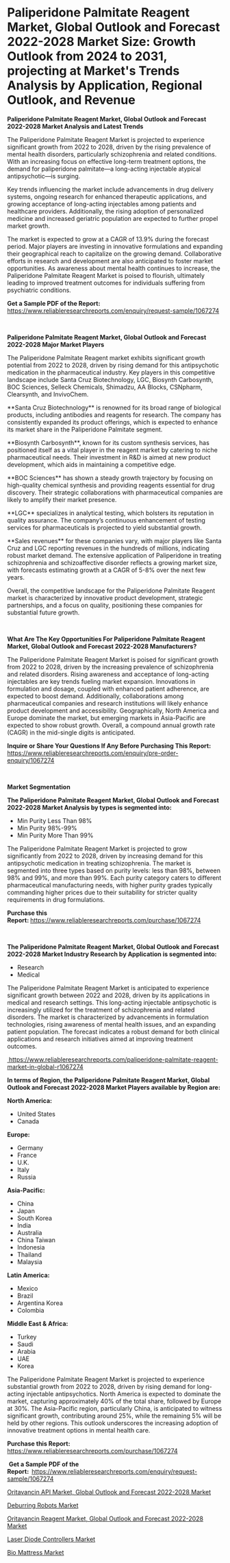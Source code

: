 <p><h1>Paliperidone Palmitate Reagent Market, Global Outlook and Forecast 2022-2028 Market Size: Growth Outlook from 2024 to 2031, projecting at Market's Trends Analysis by Application, Regional Outlook, and Revenue</h1></p><p><strong>Paliperidone Palmitate Reagent Market, Global Outlook and Forecast 2022-2028 Market Analysis and Latest Trends</strong></p>
<p><p>The Paliperidone Palmitate Reagent Market is projected to experience significant growth from 2022 to 2028, driven by the rising prevalence of mental health disorders, particularly schizophrenia and related conditions. With an increasing focus on effective long-term treatment options, the demand for paliperidone palmitate—a long-acting injectable atypical antipsychotic—is surging. </p><p>Key trends influencing the market include advancements in drug delivery systems, ongoing research for enhanced therapeutic applications, and growing acceptance of long-acting injectables among patients and healthcare providers. Additionally, the rising adoption of personalized medicine and increased geriatric population are expected to further propel market growth.</p><p>The market is expected to grow at a CAGR of 13.9% during the forecast period. Major players are investing in innovative formulations and expanding their geographical reach to capitalize on the growing demand. Collaborative efforts in research and development are also anticipated to foster market opportunities. As awareness about mental health continues to increase, the Paliperidone Palmitate Reagent Market is poised to flourish, ultimately leading to improved treatment outcomes for individuals suffering from psychiatric conditions.</p></p>
<p><strong>Get a Sample PDF of the Report:&nbsp;</strong> <a href="https://www.reliableresearchreports.com/enquiry/request-sample/1067274">https://www.reliableresearchreports.com/enquiry/request-sample/1067274</a></p>
<p>&nbsp;</p>
<p><strong>Paliperidone Palmitate Reagent Market, Global Outlook and Forecast 2022-2028 Major Market Players</strong></p>
<p><p>The Paliperidone Palmitate Reagent market exhibits significant growth potential from 2022 to 2028, driven by rising demand for this antipsychotic medication in the pharmaceutical industry. Key players in this competitive landscape include Santa Cruz Biotechnology, LGC, Biosynth Carbosynth, BOC Sciences, Selleck Chemicals, Shimadzu, AA Blocks, CSNpharm, Clearsynth, and InvivoChem.</p><p>**Santa Cruz Biotechnology** is renowned for its broad range of biological products, including antibodies and reagents for research. The company has consistently expanded its product offerings, which is expected to enhance its market share in the Paliperidone Palmitate segment.</p><p>**Biosynth Carbosynth**, known for its custom synthesis services, has positioned itself as a vital player in the reagent market by catering to niche pharmaceutical needs. Their investment in R&D is aimed at new product development, which aids in maintaining a competitive edge.</p><p>**BOC Sciences** has shown a steady growth trajectory by focusing on high-quality chemical synthesis and providing reagents essential for drug discovery. Their strategic collaborations with pharmaceutical companies are likely to amplify their market presence.</p><p>**LGC** specializes in analytical testing, which bolsters its reputation in quality assurance. The company’s continuous enhancement of testing services for pharmaceuticals is projected to yield substantial growth.</p><p>**Sales revenues** for these companies vary, with major players like Santa Cruz and LGC reporting revenues in the hundreds of millions, indicating robust market demand. The extensive application of Paliperidone in treating schizophrenia and schizoaffective disorder reflects a growing market size, with forecasts estimating growth at a CAGR of 5-8% over the next few years.</p><p>Overall, the competitive landscape for the Paliperidone Palmitate Reagent market is characterized by innovative product development, strategic partnerships, and a focus on quality, positioning these companies for substantial future growth.</p></p>
<p>&nbsp;</p>
<p><strong>What Are The Key Opportunities For Paliperidone Palmitate Reagent Market, Global Outlook and Forecast 2022-2028 Manufacturers?</strong></p>
<p><p>The Paliperidone Palmitate Reagent Market is poised for significant growth from 2022 to 2028, driven by the increasing prevalence of schizophrenia and related disorders. Rising awareness and acceptance of long-acting injectables are key trends fueling market expansion. Innovations in formulation and dosage, coupled with enhanced patient adherence, are expected to boost demand. Additionally, collaborations among pharmaceutical companies and research institutions will likely enhance product development and accessibility. Geographically, North America and Europe dominate the market, but emerging markets in Asia-Pacific are expected to show robust growth. Overall, a compound annual growth rate (CAGR) in the mid-single digits is anticipated.</p></p>
<p><strong>Inquire or Share Your Questions If Any Before Purchasing This Report:</strong> <a href="https://www.reliableresearchreports.com/enquiry/pre-order-enquiry/1067274">https://www.reliableresearchreports.com/enquiry/pre-order-enquiry/1067274</a></p>
<p>&nbsp;</p>
<p><strong>Market Segmentation</strong></p>
<p><strong>The Paliperidone Palmitate Reagent Market, Global Outlook and Forecast 2022-2028 Market Analysis by types is segmented into:</strong></p>
<p><ul><li>Min Purity Less Than 98%</li><li>Min Purity 98%-99%</li><li>Min Purity More Than 99%</li></ul></p>
<p><p>The Paliperidone Palmitate Reagent Market is projected to grow significantly from 2022 to 2028, driven by increasing demand for this antipsychotic medication in treating schizophrenia. The market is segmented into three types based on purity levels: less than 98%, between 98% and 99%, and more than 99%. Each purity category caters to different pharmaceutical manufacturing needs, with higher purity grades typically commanding higher prices due to their suitability for stricter quality requirements in drug formulations.</p></p>
<p><strong>Purchase this Report:&nbsp;</strong><a href="https://www.reliableresearchreports.com/purchase/1067274">https://www.reliableresearchreports.com/purchase/1067274</a></p>
<p>&nbsp;</p>
<p><strong>The Paliperidone Palmitate Reagent Market, Global Outlook and Forecast 2022-2028 Market Industry Research by Application is segmented into:</strong></p>
<p><ul><li>Research</li><li>Medical</li></ul></p>
<p><p>The Paliperidone Palmitate Reagent Market is anticipated to experience significant growth between 2022 and 2028, driven by its applications in medical and research settings. This long-acting injectable antipsychotic is increasingly utilized for the treatment of schizophrenia and related disorders. The market is characterized by advancements in formulation technologies, rising awareness of mental health issues, and an expanding patient population. The forecast indicates a robust demand for both clinical applications and research initiatives aimed at improving treatment outcomes.</p></p>
<p><a href="https://www.reliableresearchreports.com/paliperidone-palmitate-reagent-market-in-global-r1067274">&nbsp;https://www.reliableresearchreports.com/paliperidone-palmitate-reagent-market-in-global-r1067274</a></p>
<p><strong>In terms of Region, the Paliperidone Palmitate Reagent Market, Global Outlook and Forecast 2022-2028 Market Players available by Region are:</strong></p>
<p>
    <p> <strong> North America: </strong>
        <ul>
            <li>United States</li>
            <li>Canada</li>
        </ul>
        </p> 
    <p> <strong> Europe: </strong>
        <ul>
            <li>Germany</li>
            <li>France</li>
            <li>U.K.</li>
            <li>Italy</li>
            <li>Russia</li>
        </ul>
        </p> 
    <p> <strong> Asia-Pacific: </strong>
        <ul>
            <li>China</li>
            <li>Japan</li>
            <li>South Korea</li>
            <li>India</li>
            <li>Australia</li>
            <li>China Taiwan</li>
            <li>Indonesia</li>
            <li>Thailand</li>
            <li>Malaysia</li>
        </ul>
        </p> 
    <p> <strong> Latin America: </strong>
        <ul>
            <li>Mexico</li>
            <li>Brazil</li>
            <li>Argentina Korea</li>
            <li>Colombia</li>
        </ul>
        </p> 
    <p> <strong> Middle East & Africa: </strong>
        <ul>
            <li>Turkey</li>
            <li>Saudi</li>
            <li>Arabia</li>
            <li>UAE</li>
            <li>Korea</li>
        </ul>
    </p>
    </p>
<p><p>The Paliperidone Palmitate Reagent Market is projected to experience substantial growth from 2022 to 2028, driven by rising demand for long-acting injectable antipsychotics. North America is expected to dominate the market, capturing approximately 40% of the total share, followed by Europe at 30%. The Asia-Pacific region, particularly China, is anticipated to witness significant growth, contributing around 25%, while the remaining 5% will be held by other regions. This outlook underscores the increasing adoption of innovative treatment options in mental health care.</p></p>
<p><strong>Purchase this Report: </strong><a href="https://www.reliableresearchreports.com/purchase/1067274">https://www.reliableresearchreports.com/purchase/1067274</a></p>
<p>&nbsp;<strong>Get a Sample PDF of the Report:&nbsp;&nbsp;</strong><a href="https://www.reliableresearchreports.com/enquiry/request-sample/1067274">https://www.reliableresearchreports.com/enquiry/request-sample/1067274</a></p>
<p><strong></strong></p>
<p><p><a href="https://github.com/LacThu1/Market-Research-Report-List-1/blob/main/oritavancin-api-market-global-outlook-and-forecast-2022-2028-market.md">Oritavancin API Market, Global Outlook and Forecast 2022-2028 Market</a></p><p><a href="https://medium.com/@susanabraun1983/this-report-aims-to-deliver-an-in-depth-analysis-of-the-global-deburring-robots-market-offering-a971792cb14a">Deburring Robots Market</a></p><p><a href="https://github.com/DianaWilson796/Market-Research-Report-List-1/blob/main/oritavancin-reagent-market-global-outlook-and-forecast-2022-2028-market.md">Oritavancin Reagent Market, Global Outlook and Forecast 2022-2028 Market</a></p><p><a href="https://www.linkedin.com/pulse/laser-diode-controllers-market-trends-detailed-study-its-zhwie?trackingId=DXdEVDF9QL2T8cyLqnrCtQ%3D%3D">Laser Diode Controllers Market</a></p><p><a href="https://www.linkedin.com/pulse/global-bio-mattress-market-analysis-trends-forecasts-growth-h4z5c?trackingId=gGU09eWMQta3MSj7IBfdag%3D%3D">Bio Mattress Market</a></p></p>